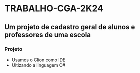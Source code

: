 # TRABALHO-CGA-2K24
## Um projeto de cadastro geral de alunos e professores de uma escola
### Projeto 
- Usamos o Clion como IDE
- Ultizando a linguagem C#
